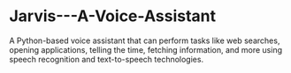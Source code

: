 # Jarvis---A-Voice-Assistant
A Python-based voice assistant that can perform tasks like web searches, opening applications, telling the time, fetching information, and more using speech recognition and text-to-speech technologies.
